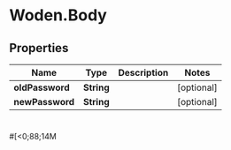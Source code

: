 # Woden.Body

## Properties
Name | Type | Description | Notes
------------ | ------------- | ------------- | -------------
**oldPassword** | **String** |  | [optional] 
**newPassword** | **String** |  | [optional] 

#
#[<0;88;14M
#